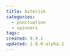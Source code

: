 ```yaml
---
title: Asterisk
categories:
  - punctuation
  - spinners
tags:
created: 0.9.1
updated: 1.0.0-alpha.1
---
```

